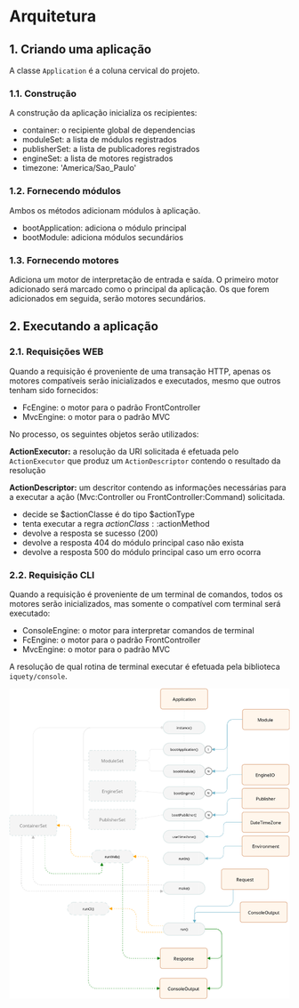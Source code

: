 # Arquitetura

## 1. Criando uma aplicação

A classe `Application` é a coluna cervical do projeto.

### 1.1. Construção

A construção da aplicação inicializa os recipientes:

- container: o recipiente global de dependencias
- moduleSet: a lista de módulos registrados
- publisherSet: a lista de publicadores registrados
- engineSet: a lista de motores registrados
- timezone: 'America/Sao_Paulo'

### 1.2. Fornecendo módulos

Ambos os métodos adicionam módulos à aplicação.

- bootApplication: adiciona o módulo principal
- bootModule: adiciona módulos secundários

### 1.3. Fornecendo motores

Adiciona um motor de interpretação de entrada e saída. O primeiro motor
adicionado será marcado como o principal da aplicação. Os que forem adicionados
em seguida, serão motores secundários.

## 2. Executando a aplicação

### 2.1. Requisições WEB

Quando a requisição é proveniente de uma transação HTTP, apenas os motores
compatíveis serão inicializados e executados, mesmo que outros tenham sido
fornecidos:

- FcEngine: o motor para o padrão FrontController
- MvcEngine: o motor para o padrão MVC

No processo, os seguintes objetos serão utilizados:

**ActionExecutor:** a resolução da URI solicitada é efetuada pelo `ActionExecutor`
que produz um `ActionDescriptor` contendo o resultado da resolução

**ActionDescriptor:** um descritor contendo as informações necessárias para a
executar a ação (Mvc:Controller ou FrontController:Command) solicitada.

- decide se $actionClasse é do tipo $actionType  
- tenta executar a regra $actionClass::$actionMethod
- devolve a resposta se sucesso (200)
- devolve a resposta 404 do módulo principal caso não exista
- devolve a resposta 500 do módulo principal caso um erro ocorra

### 2.2. Requisição CLI

Quando a requisição é proveniente de um terminal de comandos, todos os motores
serão inicializados, mas somente o compatível com terminal será executado:

- ConsoleEngine: o motor para interpretar comandos de terminal
- FcEngine: o motor para o padrão FrontController
- MvcEngine: o motor para o padrão MVC

A resolução de qual rotina de terminal executar é efetuada pela biblioteca
`iquety/console`.

![Fluxograma](../../docs-src/gherkin/fluxograma.png)
